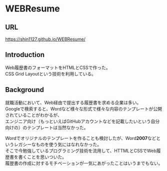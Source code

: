 # WEBResume

## URL
https://shin1127.github.io/WEBResume/

## Introduction
Web履歴書のフォーマットをHTMLとCSSで作った。  
CSS Grid Layoutという技術を利用している。

## Background
就職活動において、Web経由で提出する履歴書を求める企業は多い。  
Googleで検索すると、Wordなど様々な形式で様々な内容のテンプレートが公開されていることがわかるが、  
エンジニア向け（もっといえばGitHubアカウントなどを記載したいという自分向けの）のテンプレートは当然なかった。 

Wordでオリジナルのテンプレートを作ることも検討したが、Word**2007**などというレガシーなものを使う気にはなれなかった。  
そこで今勉強しているプログラミング技術を流用して、HTTMLとCSSでWeb履歴書を書くことを思いついた。  
履歴書の作成に対するモチベーションが一気にあがったことはいうまでもない。  

